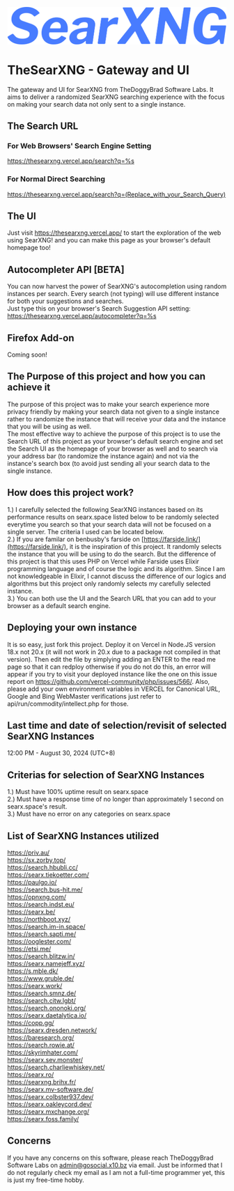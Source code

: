![Logo](favicon/searxng.png)
# TheSearXNG - Gateway and UI
The gateway and UI for SearXNG from TheDoggyBrad Software Labs. It aims to deliver a randomized SearXNG searching experience with the focus on making your search data not only sent to a single instance.

## The Search URL

### For Web Browsers' Search Engine Setting
https://thesearxng.vercel.app/search?q=%s

### For Normal Direct Searching
https://thesearxng.vercel.app/search?q=(Replace_with_your_Search_Query)

## The UI
Just visit https://thesearxng.vercel.app/ to start the exploration of the web using SearXNG! and you can make this page as your browser's default homepage too!

## Autocompleter API [BETA]
You can now harvest the power of SearXNG's autocompletion using random instances per search. Every search (not typing) will use different instance for both your suggestions and searches.<br>
Just type this on your browser's Search Suggestion API setting:<br>
https://thesearxng.vercel.app/autocompleter?q=%s

## Firefox Add-on
Coming soon!

## The Purpose of this project and how you can achieve it
The purpose of this project was to make your search experience more privacy friendly by making your search data not given to a single instance rather to randomize the instance that will receive your data and the instance that you will be using as well. <br>
The most effective way to achieve the purpose of this project is to use the Search URL of this project as your browser's default search engine and set the Search UI as the homepage of your browser as well and to search via your address bar (to randomize the instance again) and not via the instance's search box (to avoid just sending all your search data to the single instance.

## How does this project work?
1.) I carefully selected the following SearXNG instances based on its performance results on searx.space listed below to be randomly selected everytime you search so that your search data will not be focused on a single server. The criteria I used can be located below.<br>
2.) If you are familar on benbusby's farside on [https://farside.link/](https://farside.link/), it is the inspiration of this project. It randomly selects the instance that you will be using to do the search. But the difference of this project is that this uses PHP on Vercel while Farside uses Elixir programming language and of course the logic and its algorithm. Since I am not knowledgeable in Elixir, I cannot discuss the difference of our logics and algorithms but this project only randomly selects my carefully selected instance.<br>
3.) You can both use the UI and the Search URL that you can add to your browser as a default search engine.

## Deploying your own instance
It is so easy, just fork this project. Deploy it on Vercel in Node.JS version 18.x not 20.x (it will not work in 20.x due to a package not compiled in that version). Then edit the file by simplying adding an ENTER to the read me page so that it can redploy otherwise if you do not do this, an error will appear if you try to visit your deployed instance like the one on this issue report on  https://github.com/vercel-community/php/issues/566/. Also, please add your own environment variables in VERCEL for Canonical URL, Google and Bing WebMaster verifications just refer to api/run/commodity/intellect.php for those.

## Last time and date of selection/revisit of selected SearXNG Instances
12:00 PM - August 30, 2024 (UTC+8)

## Criterias for selection of SearXNG Instances
1.) Must have 100% uptime result on searx.space<br>
2.) Must have a response time of no longer than approximately 1 second on searx.space's result.<br>
3.) Must have no error on any categories on searx.space

## List of SearXNG Instances utilized
https://priv.au/<br>
https://sx.zorby.top/<br>
https://search.hbubli.cc/<br>
https://searx.tiekoetter.com/<br>
https://paulgo.io/<br>
https://search.bus-hit.me/<br>
https://opnxng.com/<br>
https://search.indst.eu/<br>
https://searx.be/<br>
https://northboot.xyz/<br>
https://search.im-in.space/<br>
https://search.sapti.me/<br>
https://ooglester.com/<br>
https://etsi.me/<br>
https://search.blitzw.in/<br>
https://searx.namejeff.xyz/<br>
https://s.mble.dk/<br>
https://www.gruble.de/<br>
https://searx.work/<br>
https://search.smnz.de/<br>
https://search.citw.lgbt/<br>
https://search.ononoki.org/<br>
https://searx.daetalytica.io/<br>
https://copp.gg/<br>
https://searx.dresden.network/<br>
https://baresearch.org/<br>
https://search.rowie.at/<br>
https://skyrimhater.com/<br>
https://searx.sev.monster/<br>
https://search.charliewhiskey.net/<br>
https://searx.ro/<br>
https://searxng.brihx.fr/<br>
https://searx.mv-software.de/<br>
https://searx.colbster937.dev/<br>
https://searx.oakleycord.dev/<br>
https://searx.mxchange.org/<br>
https://searx.foss.family/

## Concerns
If you have any concerns on this software, please reach TheDoggyBrad Software Labs on admin@gosocial.x10.bz via email. Just be informed that I do not regularly check my email as I am not a full-time programmer yet, this is just my free-time hobby.
